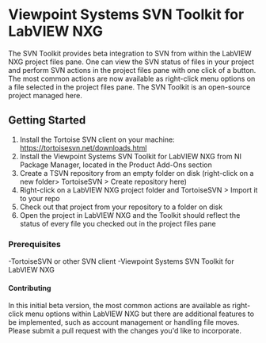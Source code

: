 # Viewpoint Systems SVN Toolkit for LabVIEW NXG

The SVN Toolkit provides beta integration to SVN from within the LabVIEW NXG project files pane. One can view the SVN status of files in your project and perform SVN actions in the project files pane with one click of a button. The most common actions are now available as right-click menu options on a file selected in the project files pane. The SVN Toolkit is an open-source project managed here.

## Getting Started

1) Install the Tortoise SVN client on your machine: https://tortoisesvn.net/downloads.html
2) Install the Viewpoint Systems SVN Toolkit for LabVIEW NXG from NI Package Manager, located in the Product Add-Ons section
3) Create a TSVN repository from an empty folder on disk (right-click on a new folder> TortoiseSVN > Create repository here)
4) Right-click on a LabVIEW NXG project folder and TortoiseSVN > Import it to your repo
5) Check out that project from your repository to a folder on disk
6) Open the project in LabVIEW NXG and the Toolkit should reflect the status of every file you checked out in the project files pane

### Prerequisites

-TortoiseSVN or other SVN client
-Viewpoint Systems SVN Toolkit for LabVIEW NXG

#### Contributing

In this initial beta version, the most common actions are available as right-click menu options within LabVIEW NXG but there are additional features to be implemented, such as account management or handling file moves. Please submit a pull request with the changes you'd like to incorporate.
